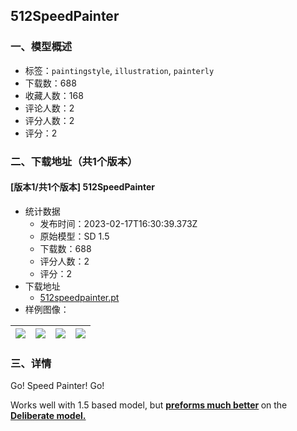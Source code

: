 ## 512SpeedPainter
### 一、模型概述

- 标签：`paintingstyle`, `illustration`, `painterly`
- 下载数：688
- 收藏人数：168
- 评论人数：2
- 评分人数：2
- 评分：2

### 二、下载地址（共1个版本）

#### [版本1/共1个版本] 512SpeedPainter

- 统计数据
  - 发布时间：2023-02-17T16:30:39.373Z
  - 原始模型：SD 1.5
  - 下载数：688
  - 评分人数：2
  - 评分：2
- 下载地址
  - [512speedpainter.pt](https://civitai.com/api/download/models/11781)
- 样例图像：

| <img src="https://image.civitai.com/xG1nkqKTMzGDvpLrqFT7WA/6f0a0ea4-45b0-4194-030f-1a63871bd200/width=450/112449.jpeg" /> | <img src="https://image.civitai.com/xG1nkqKTMzGDvpLrqFT7WA/697435ae-36dc-4009-089b-73a77507cc00/width=450/112458.jpeg" /> | <img src="https://image.civitai.com/xG1nkqKTMzGDvpLrqFT7WA/1e78bc3f-100d-44f9-741a-d059aa149b00/width=450/112484.jpeg" /> | <img src="https://image.civitai.com/xG1nkqKTMzGDvpLrqFT7WA/5ac256a2-07dc-4939-ce51-b1639183c900/width=450/112459.jpeg" /> |
| ---- | ---- | ---- | ---- |


### 三、详情
<p>Go! Speed Painter! Go!</p><p></p><p>Works well with 1.5 based model, but <strong><u>preforms much better</u><em> </em></strong>on the <a target="_blank" rel="ugc" href="https://civitai.com/models/4823/deliberate"><strong><u>Deliberate model</u></strong></a><strong><u>.</u></strong></p>